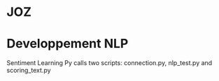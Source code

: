 # JOZ

# Developpement NLP 

Sentiment Learning Py calls two scripts: 
  connection.py, nlp_test.py and scoring_text.py
